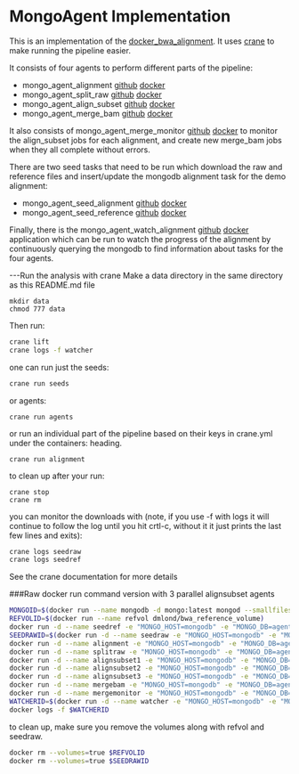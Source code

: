 MongoAgent Implementation
=========================

This is an implementation of the [docker_bwa_alignment](https://github.com/dmlond/docker_bwa_aligner).
It uses [crane](https://github.com/michaelsauter/crane) to make running the pipeline
easier.

It consists of four agents to perform different parts of the pipeline:
  - mongo_agent_alignment [github](https://github.com/dmlond/mongo_agent_alignment) [docker](https://registry.hub.docker.com/u/dmlond/mongo_agent_alignment)
  - mongo_agent_split_raw [github](https://github.com/dmlond/mongo_agent_split_raw) [docker](https://registry.hub.docker.com/u/dmlond/mongo_agent_split_raw)
  - mongo_agent_align_subset [github](https://github.com/dmlond/mongo_agent_align_subset) [docker](https://registry.hub.docker.com/u/dmlond/mongo_agent_align_subset)
  - mongo_agent_merge_bam [github](https://github.com/dmlond/mongo_agent_merge_bam) [docker](https://registry.hub.docker.com/u/dmlond/mongo_agent_merge_bam)

It also consists of mongo_agent_merge_monitor [github](https://github.com/dmlond/mongo_agent_merge_monitor) [docker](https://registry.hub.docker.com/u/dmlond/mongo_agent_merge_monitor)
to monitor the align_subset jobs for each alignment, and create new merge_bam
jobs when they all complete without errors.

There are two seed tasks that need to be run which download the raw and reference
files and insert/update the mongodb alignment task for the demo alignment:
  - mongo_agent_seed_alignment [github](https://github.com/dmlond/mongo_agent_seed_alignment) [docker](https://registry.hub.docker.com/u/dmlond/mongo_agent_seed_alignment)
  - mongo_agent_seed_reference [github](https://github.com/dmlond/mongo_agent_seed_reference) [docker](https://registry.hub.docker.com/u/dmlond/mongo_agent_seed_reference)

Finally, there is the mongo_agent_watch_alignment [github](https://github.com/dmlond/mongo_agent_watch_alignment) [docker](https://registry.hub.docker.com/u/dmlond/mongo_agent_watch_alignment)
application which can be run to watch the progress of the alignment by continuously querying the mongodb
to find information about tasks for the four agents.

---Run the analysis with crane
Make a data directory in the same directory as this README.md file
```
mkdir data
chmod 777 data
```

Then run:
```bash
crane lift
crane logs -f watcher
```

one can run just the seeds:
```bash
crane run seeds
```

or agents:
```
crane run agents
```

or run an individual part of the pipeline based on their keys in crane.yml
under the containers: heading.
```
crane run alignment
```

to clean up after your run:
```
crane stop
crane rm
```

you can monitor the downloads with (note, if you use -f  with logs it
will continue to follow the log until you hit crtl-c, without it
it just prints the last few lines and exits):
```bash
crane logs seedraw
crane logs seedref
```
See the crane documentation for more details


###Raw docker run command version with 3 parallel alignsubset agents

```bash
MONGOID=$(docker run --name mongodb -d mongo:latest mongod --smallfiles)
REFVOLID=$(docker run --name refvol dmlond/bwa_reference_volume)
docker run -d --name seedref -e "MONGO_HOST=mongodb" -e "MONGO_DB=agents" -e "QUEUE=test" --link mongodb:mongodb --volumes-from refvol dmlond/mongo_agent_seed_reference
SEEDRAWID=$(docker run -d --name seedraw -e "MONGO_HOST=mongodb" -e "MONGO_DB=agents" -e "QUEUE=test" --link mongodb:mongodb -v $(pwd)/data:/home/bwa_user/data dmlond/mongo_agent_seed_alignment)
docker run -d --name alignment -e "MONGO_HOST=mongodb" -e "MONGO_DB=agents" -e "QUEUE=test" --link mongodb:mongodb --volumes-from refvol --volumes-from seedraw dmlond/mongo_agent_alignment
docker run -d --name splitraw -e "MONGO_HOST=mongodb" -e "MONGO_DB=agents" -e "QUEUE=test" --link mongodb:mongodb --volumes-from refvol --volumes-from seedraw dmlond/mongo_agent_split_raw
docker run -d --name alignsubset1 -e "MONGO_HOST=mongodb" -e "MONGO_DB=agents" -e "QUEUE=test" --link mongodb:mongodb --volumes-from refvol --volumes-from seedraw dmlond/mongo_agent_align_subset
docker run -d --name alignsubset2 -e "MONGO_HOST=mongodb" -e "MONGO_DB=agents" -e "QUEUE=test" --link mongodb:mongodb --volumes-from refvol --volumes-from seedraw dmlond/mongo_agent_align_subset
docker run -d --name alignsubset3 -e "MONGO_HOST=mongodb" -e "MONGO_DB=agents" -e "QUEUE=test" --link mongodb:mongodb --volumes-from refvol --volumes-from seedraw dmlond/mongo_agent_align_subset
docker run -d --name mergebam -e "MONGO_HOST=mongodb" -e "MONGO_DB=agents" -e "QUEUE=test" --link mongodb:mongodb --volumes-from refvol --volumes-from seedraw dmlond/mongo_agent_merge_bam
docker run -d --name mergemonitor -e "MONGO_HOST=mongodb" -e "MONGO_DB=agents" -e "QUEUE=test" --link mongodb:mongodb --volumes-from refvol --volumes-from seedraw dmlond/mongo_agent_merge_monitor
WATCHERID=$(docker run -d --name watcher -e "MONGO_HOST=mongodb" -e "MONGO_DB=agents" -e "QUEUE=test" --link mongodb:mongodb --volumes-from refvol --volumes-from seedraw dmlond/mongo_agent_watch_alignment)
docker logs -f $WATCHERID
```

to clean up, make sure you remove the volumes along with refvol and seedraw.
```bash
docker rm --volumes=true $REFVOLID
docker rm --volumes=true $SEEDRAWID
```
